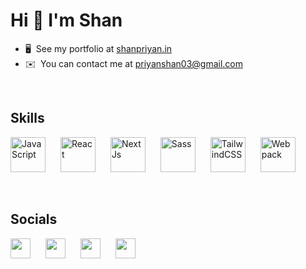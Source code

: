 # Hi 👋 I'm Shan

- 🖥️  See my portfolio at [shanpriyan.in](http://shanpriyan.in/)
- ✉️  You can contact me at [priyanshan03@gmail.com](mailto:priyanshan03@gmail.com)

<br/>

## Skills
<p align="left">
  <a href="https://developer.mozilla.org/en-US/docs/Web/JavaScript" target="_blank" rel="noreferrer"><img src="https://raw.githubusercontent.com/danielcranney/readme-generator/main/public/icons/skills/javascript-colored.svg" width="56" height="56" alt="JavaScript" style="padding-right:20px;"/></a>
  <a href="https://reactjs.org/" target="_blank" rel="noreferrer"><img src="https://raw.githubusercontent.com/danielcranney/readme-generator/main/public/icons/skills/react-colored.svg" width="56" height="56" alt="React" style="padding-right:20px;"/></a>
  <a href="https://nextjs.org/docs" target="_blank" rel="noreferrer"><img src="https://raw.githubusercontent.com/danielcranney/readme-generator/main/public/icons/skills/nextjs-colored.svg" width="56" height="56" alt="NextJs" style="padding-right:20px;"/></a>
  <a href="https://sass-lang.com/" target="_blank" rel="noreferrer"><img src="https://raw.githubusercontent.com/danielcranney/readme-generator/main/public/icons/skills/sass-colored.svg" width="56" height="56" alt="Sass" style="padding-right:20px;"/></a>
  <a href="https://tailwindcss.com/" target="_blank" rel="noreferrer"><img src="https://raw.githubusercontent.com/danielcranney/readme-generator/main/public/icons/skills/tailwindcss-colored.svg" width="56" height="56" alt="TailwindCSS" style="padding-right:20px;"/></a>
  <a href="https://webpack.js.org/" target="_blank" rel="noreferrer"><img src="https://raw.githubusercontent.com/danielcranney/readme-generator/main/public/icons/skills/webpack-colored.svg" width="56" height="56" alt="Webpack" /></a>
</p>

<br/>

## Socials

<p align="left">
  <a href="https://www.github.com/shanpriyan" target="_blank" rel="noreferrer" style="padding-right:20px;"><img src="https://raw.githubusercontent.com/danielcranney/readme-generator/main/public/icons/socials/github.svg" width="32" height="32" /></a>
  <a href="https://www.linkedin.com/in/shanmughapriyan-s" target="_blank" rel="noreferrer"style="padding-right:20px;"><img src="https://raw.githubusercontent.com/danielcranney/readme-generator/main/public/icons/socials/linkedin.svg" width="32" height="32" /></a>
  <a href="https://www.stackoverflow.com/users/17948948" target="_blank" rel="noreferrer" style="padding-right:20px;"><img src="https://raw.githubusercontent.com/danielcranney/readme-generator/main/public/icons/socials/stackoverflow.svg" width="32" height="32" /></a>
  <a href="https://www.twitter.com/_shanpriyan" target="_blank" rel="noreferrer" ><img src="https://raw.githubusercontent.com/danielcranney/readme-generator/main/public/icons/socials/twitter.svg" width="32" height="32" /></a>
</p>
